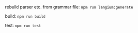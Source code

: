 rebuild parser etc. from grammar file: `npm run langium:generate`

build: `npm run build`

test: `npm run test`
